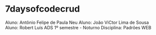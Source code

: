 # 7daysofcodecrud
Aluno: Antônio Felipe de Paula Neu 
Aluno: João ViCtor Lima de Sousa
Aluno: Robert Luís 
ADS 1º semestre - Noturno 
Disciplina: Padrões WEB
